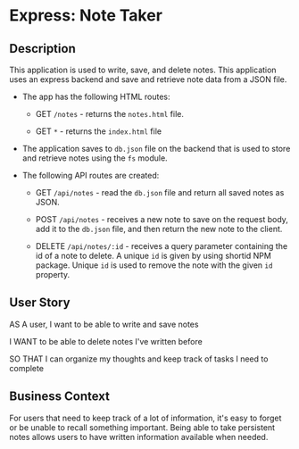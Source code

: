# Express: Note Taker

## Description

This application is used to write, save, and delete notes. This application uses an express backend and save and retrieve note data from a JSON file.

- The app has the following HTML routes:

  - GET `/notes` - returns the `notes.html` file.

  - GET `*` - returns the `index.html` file

- The application saves to `db.json` file on the backend that is used to store and retrieve notes using the `fs` module.

- The following API routes are created:

  - GET `/api/notes` - read the `db.json` file and return all saved notes as JSON.

  - POST `/api/notes` - receives a new note to save on the request body, add it to the `db.json` file, and then return the new note to the client.

  - DELETE `/api/notes/:id` - receives a query parameter containing the id of a note to delete. A unique `id` is given by using shortid NPM package. Unique `id` is used to remove the note with the given `id` property.

## User Story

AS A user, I want to be able to write and save notes

I WANT to be able to delete notes I've written before

SO THAT I can organize my thoughts and keep track of tasks I need to complete

## Business Context

For users that need to keep track of a lot of information, it's easy to forget or be unable to recall something important. Being able to take persistent notes allows users to have written information available when needed.
